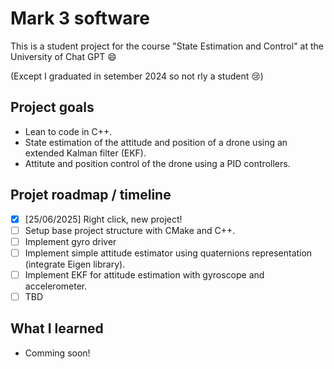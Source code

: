 # Mark 3 software

This is a student project for the course "State Estimation and Control" at the University of Chat GPT :smile:

(Except I graduated in setember 2024 so not rly a student :cry:)

## Project goals

- Lean to code in C++.
- State estimation of the attitude and position of a drone using an extended Kalman filter (EKF).
- Attitute and position control of the drone using a PID controllers.

## Projet roadmap / timeline

- [x] [25/06/2025] Right click, new project!
- [ ] Setup base project structure with CMake and C++.
- [ ] Implement gyro driver
- [ ] Implement simple attitude estimator using quaternions representation (integrate Eigen library).
- [ ] Implement EKF for attitude estimation with gyroscope and accelerometer.
- [ ] TBD

## What I learned

- Comming soon!
